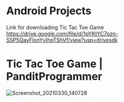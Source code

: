 # Android Projects 
Link for downloading Tic Tac Toe Game https://drive.google.com/file/d/1pYKtYC7ozn-SSP5QayFlonYyIhpTShVf/view?usp=drivesdk
# Tic Tac Toe Game | PanditProgrammer
![Screenshot_20210330_140728](https://user-images.githubusercontent.com/65272533/112959953-92761700-9161-11eb-9c94-b291d71f800f.jpg)

